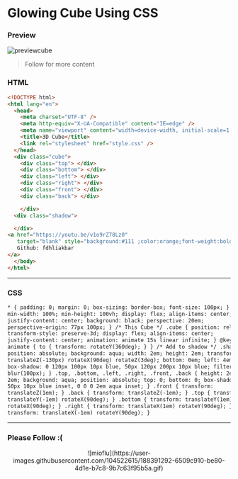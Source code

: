 # Glowing Cube Using CSS

### Preview

![previewcube](https://user-images.githubusercontent.com/104522615/188384028-4e143538-c334-40a5-8fbb-a54378bd3f49.png)

> Follow for more content

### HTML

```html
<!DOCTYPE html>
<html lang="en">
  <head>
    <meta charset="UTF-8" />
    <meta http-equiv="X-UA-Compatible" content="IE=edge" />
    <meta name="viewport" content="width=device-width, initial-scale=1.0" />
    <title>3D Cube</title>
    <link rel="stylesheet" href="style.css" />
  </head>
  <div class="cube">
    <div class="top"> </div>
    <div class="bottom"> </div>
    <div class="left"> </div>
    <div class="right"> </div>
    <div class="front"> </div>
    <div class="back"> </div>

    </div>
  <div class="shadow">

  </div>
<a href="https://youtu.be/v1o9rZ78Lz0"
   target="blank" style="background:#111 ;color:orange;font-weight:bolder;font-size : 0.15rem;border-radius:5px ; padding:3px;position:fixed;bottom:2px;left : 4px;">
   Github: fdhliakbar
</a>
  </body>
</html>
```

---

### CSS

```html
* { padding: 0; margin: 0; box-sizing: border-box; font-size: 100px; } body {
min-width: 100%; min-height: 100vh; display: flex; align-items: center;
justify-content: center; background: black; perspective: 20em;
perspective-origin: 77px 100px; } /* This Cube */ .cube { position: relative;
transform-style: preserve-3d; display: flex; align-items: center;
justify-content: center; animation: animate 15s linear infinite; } @keyframes
animate { to { transform: rotateY(360deg); } } /* Add to shadow */ .shadow {
position: absolute; background: aqua; width: 2em; height: 2em; transform:
translateZ(-130px) rotateX(90deg) rotateZ(3deg); bottom: 0em; left: 4em;
box-shadow: 0 120px 100px 10px blue, 50px 120px 200px 10px blue; filter:
blur(100px); } .top, .bottom, .left, .right, .front, .back { height: 2em; width:
2em; background: aqua; position: absolute; top: 0; bottom: 0; box-shadow: 0 0
50px 10px blue inset, 0 0 0 2em aqua inset; } .front { transform:
translateZ(1em); } .back { transform: translateZ(-1em); } .top { transform:
translateY(-1em) rotateX(90deg); } .bottom { transform: translateY(1em)
rotateX(90deg); } .right { transform: translateX(1em) rotateY(90deg); } .left {
transform: translateX(-1em) rotateY(90deg); }
```

---

### Please Follow :(

<p align="center">
![mioflu](https://user-images.githubusercontent.com/104522615/188391292-6509c910-be80-4d1e-b7c8-9b7c63f95b5a.gif)
</p>
